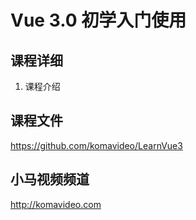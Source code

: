 Vue 3.0 初学入门使用
===================

## 课程详细

01. 课程介绍

## 课程文件

https://github.com/komavideo/LearnVue3

## 小马视频频道

http://komavideo.com
